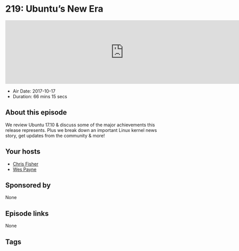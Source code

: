 # 219: Ubuntu’s New Era

<iframe src="https://player.fireside.fm/v2/RUkczH-V+tE1IG0gJ?theme=dark" width="740" height="200" frameborder="0" scrolling="no"></iframe>

* Air Date: 2017-10-17
* Duration: 66 mins 15 secs

## About this episode

We review Ubuntu 17.10 & discuss some of the major achievements this release represents. Plus we break down an important Linux kernel news story, get updates from the community & more!

## Your hosts
* [Chris Fisher](https://linuxunplugged.com/hosts/chrislas)
* [Wes Payne](https://linuxunplugged.com/hosts/wes)

## Sponsored by

None



## Episode links

None



## Tags

